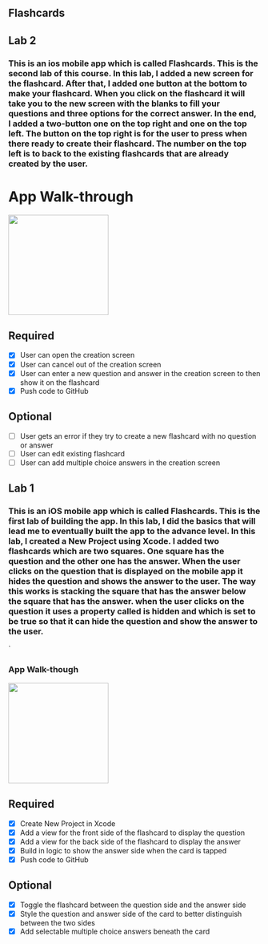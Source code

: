 ## Flashcards

## Lab 2

### This is an ios mobile app which is called Flashcards. This is the second lab of this course. In this lab, I added a new screen for the flashcard. After that, I added one button at the bottom to make your flashcard. When you click on the flashcard it will take you to the new screen with the blanks to fill your questions and three options for the correct answer. In the end, I added a two-button one on the top right and one on the top left. The button on the top right is for the user to press when there ready to create their flashcard. The number on the top left is to back to the existing flashcards that are already created by the user.

# App Walk-through

<img src="http://g.recordit.co/LZPgWGdjtC.gif" width=200><br>


## Required
- [x] User can open the creation screen
- [x] User can cancel out of the creation screen
- [x] User can enter a new question and answer in the creation screen to then show it on the flashcard
- [x] Push code to GitHub
## Optional
- [ ] User gets an error if they try to create a new flashcard with no question or answer
- [ ] User can edit existing flashcard
- [ ] User can add multiple choice answers in the creation screen

## Lab 1

### This is an iOS mobile app which is called Flashcards. This is the first lab of building the app. In this lab, I did the basics that will lead me to eventually built the app to the advance level. In this lab, I created a New Project using Xcode. I added two flashcards which are two squares. One square has the question and the other one has the answer. When the user clicks on the question that is displayed on the mobile app it hides the question and shows the answer to the user. The way this works is stacking the square that has the answer below the square that has the answer. when the user clicks on the question it uses a property called is hidden and which is set to be true so that it can hide the question and show the answer to the user.
`

### App Walk-though

<img src="https://gph.is/g/ZnKLAoX" width=200><br>

## Required
- [x] Create New Project in Xcode
- [x] Add a view for the front side of the flashcard to display the question
- [x] Add a view for the back side of the flashcard to display the answer
- [x] Build in logic to show the answer side when the card is tapped
- [x] Push code to GitHub
## Optional
- [x] Toggle the flashcard between the question side and the answer side
- [x] Style the question and answer side of the card to better distinguish between the two sides
- [x] Add selectable multiple choice answers beneath the card

